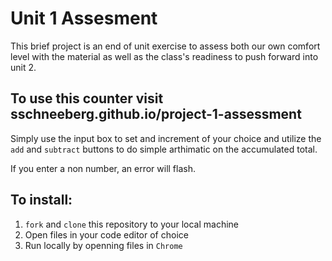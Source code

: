 # Unit 1 Assesment

This brief project is an end of unit exercise to assess both our own comfort level with the material as well as the class's readiness to push forward into unit 2.

## To use this counter visit sschneeberg.github.io/project-1-assessment

Simply use the input box to set and increment of your choice and utilize the `add` and `subtract` buttons to do simple arthimatic on the accumulated total.

If you enter a non number, an error will flash.

## To install:
1. `fork` and `clone` this repository to your local machine
2. Open files in your code editor of choice
3. Run locally by openning files in `Chrome`

